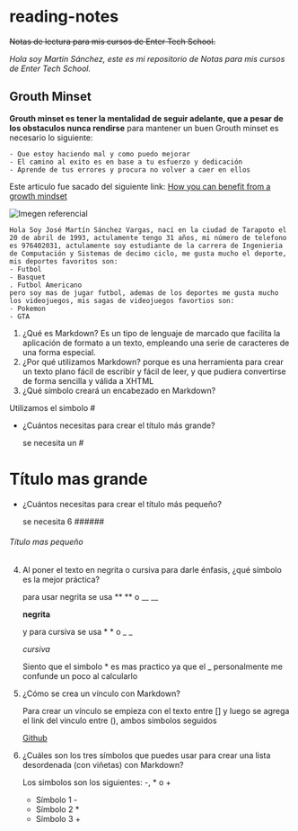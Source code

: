 # reading-notes
~~Notas de lectura para mis cursos de Enter Tech School.~~

*Hola soy Martín Sánchez, este es mi repositorio de Notas para mis cursos de Enter Tech School.*

## Grouth Minset

**Grouth minset es tener la mentalidad de seguir adelante, que a pesar de los obstaculos nunca rendirse**
para mantener un buen Grouth minset es necesario lo siguiente:
```
- Que estoy haciendo mal y como puedo mejorar
- El camino al exito es en base a tu esfuerzo y dedicación
- Aprende de tus errores y procura no volver a caer en ellos
```
Este articulo fue sacado del siguiente link:
[How you can benefit from a growth mindset](https://www.atlassian.com/blog/inside-atlassian/growth-mindset)

![Imegen referencial](https://avatars.githubusercontent.com/u/42150007?v=4)
```
Hola Soy José Martín Sánchez Vargas, nací en la ciudad de Tarapoto el 20 de abril de 1993, actulamente tengo 31 años, mi número de telefono es 976402031, actulamente soy estudiante de la carrera de Ingenieria de Computación y Sistemas de decimo ciclo, me gusta mucho el deporte, mis deportes favoritos son:
- Futbol
- Basquet
. Futbol Americano
pero soy mas de jugar futbol, ademas de los deportes me gusta mucho los videojuegos, mis sagas de videojuegos favortios son:
- Pokemon
- GTA
```
1. ¿Qué es Markdown?
Es un tipo de lenguaje de marcado que facilita la aplicación de formato a un texto, empleando una serie de caracteres de una forma especial.
2. ¿Por qué utilizamos Markdown?
porque es una herramienta para crear un texto plano fácil de escribir y fácil de leer, y que pudiera convertirse de forma sencilla y válida a XHTML
3. ¿Qué símbolo creará un encabezado en Markdown?
   
Utilizamos el simbolo #
+ ¿Cuántos necesitas para crear el título más grande?

  se necesita un #
# Título mas grande
+ ¿Cuántos necesitas para crear el título más pequeño?

  se necesita 6 ######
###### Título mas pequeño
4. Al poner el texto en negrita o cursiva para darle énfasis, ¿qué símbolo es la mejor práctica?

   para usar negrita se usa ** ** o __ __
   
   **negrita**
   
   y para cursiva se usa * * o _ _
   
   *cursiva*

   Siento que el simbolo * es mas practico ya que el _ personalmente me confunde un poco al calcularlo
6. ¿Cómo se crea un vínculo con Markdown?

   Para crear un vínculo se empieza con el texto entre [] y luego se agrega el link del vinculo entre (), ambos simbolos seguidos

   [Github](https://github.com)
8. ¿Cuáles son los tres símbolos que puedes usar para crear una lista desordenada (con viñetas) con Markdown?

   Los simbolos son los siguientes: -, * o +
   - Símbolo 1 -
   - Símbolo 2 *
   - Símbolo 3 +
